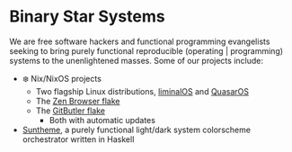# Binary Star Systems

We are free software hackers and functional programming evangelists seeking to
bring purely functional reproducible (operating | programming) systems to the
unenlightened masses. Some of our projects include:

- ❄️ Nix/NixOS projects
    - Two flagship Linux distributions, [liminalOS](https://github.com/youwen5/liminalOS) and [QuasarOS](https://github.com/quantum9innovation/quasaros)
    - The [Zen Browser flake](https://github.com/youwen5/zen-browser-flake)
    - The [GitButler flake](https://github.com/youwen5/gitbutler-flake)
        - Both with automatic updates
- [Suntheme](https://github.com/quantum9Innovation/suntheme), a purely functional light/dark system colorscheme orchestrator written in Haskell
